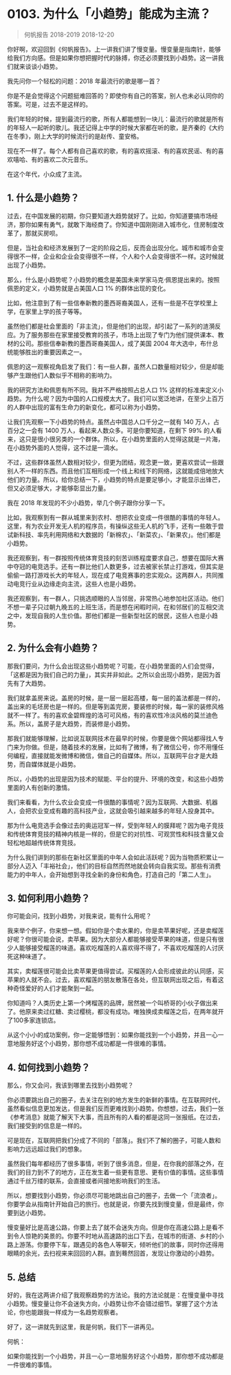 # 0103. 为什么「小趋势」能成为主流？
> 何帆报告 2018-2019
2018-12-20

你好啊，欢迎回到《何帆报告》。上一讲我们讲了慢变量。慢变量是指南针，能够给我们方向感。但是如果你想把握时代的脉搏，你还必须要找到小趋势。这一讲我们就来谈谈小趋势。

我先问你一个轻松的问题：2018 年最流行的歌是哪一首？

你是不是会觉得这个问题挺难回答的？即使你有自己的答案，别人也未必认同你的答案。可是，过去不是这样的。

我们年轻的时候，提到最流行的歌，所有人都能想到一块儿：最流行的歌就是所有的年轻人一起听的歌儿。我还记得上中学的时候大家都在听的歌，是齐秦的《大约在冬季》，刚上大学的时候流行的是赵传、童安格。

现在不一样了。每个人都有自己喜欢的歌，有的喜欢摇滚、有的喜欢民谣、有的喜欢嘻哈、有的喜欢二次元音乐。

在这个年代，小众成了主流。

## 1. 什么是小趋势？
过去，在中国发展的初期，你只要知道大趋势就好了。比如，你知道要搞市场经济，那你如果有勇气，就敢下海经商了。你知道中国刚刚进入城市化，住房制度改革了，那就买房呗。

但是，当社会和经济发展到了一定的阶段之后，反而会出现分化。城市和城市会变得很不一样，企业和企业会变得很不一样，个人和个人会变得很不一样。这时候就出现了小趋势。

那么，什么是小趋势呢？小趋势的概念是美国未来学家马克·佩恩提出来的。按照佩恩的定义，小趋势就是占美国人口 1% 的群体出现的变化。

比如，他注意到了有一些信奉新教的墨西哥裔美国人，还有一些是不在学校里上学，在家里上学的孩子等等。

虽然他们都是社会里面的「非主流」，但是他们的出现，却引起了一系列的涟漪反应。为了服务那些在家里接受教育的孩子，市场上出现了专门为他们提供课本、教材的公司。那些信奉新教的墨西哥裔美国人，成了美国 2004 年大选中，布什总统能够胜出的重要因素之一。

佩恩的这一观察视角启发了我们：有一些人群，虽然人口数量相对较少，但是却能够产生跟他们人数似乎不相称的影响力。

我的研究方法和佩恩有所不同。我并不严格按照占总人口 1% 这样的标准来定义小趋势。为什么呢？因为中国的人口规模太大了。我们可以宽泛地讲，在至少上百万的人群中出现的富有生命力的新变化，都可以称为小趋势。

让我们先观察一下小趋势的特点。虽然占中国总人口千分之一就有 140 万人，占百分之一会有 1400 万人，看起来人数众多。可是你要知道，在剩下 99% 的人看来，这只是很小很另类的一个群体。所以，在小趋势里面的人觉得这就是一片海，在小趋势外面的人觉得，这不过是一滴水。

不过，这些群体虽然人数相对较少，但更为团结，观念更一致，更喜欢尝试一些跟别人不一样的东西。而且他们互相形成一个线上和线下的网络，这就能成倍地放大他们的力量。所以，给你总结一下，小趋势的特点是要足够小，才能显示出锋芒，但又必须足够大，才能够彰显出力量。

我在 2018 年发现的不少小趋势，举几个例子跟你分享一下。

比如，我观察到有一群从城里来到农村、想把农业变成一件很酷的事情的年轻人。这里，有为农业开发无人机的程序员，有操纵这些无人机的飞手，还有一些敢于尝试新科技、率先利用网络和大数据的「新棉农」、「新菜农」、「新果农」。他们都是小趋势。

我还观察到，有一群按照传统体育竞技的刻苦训练程度要求自己，想要在国际大赛中夺冠的电竞选手。还有一群比他们人数更多，过去被家长禁止打游戏，但其实是偷偷一路打游戏长大的年轻人，现在成了电竞赛事的忠实观众。这两群人，共同推动电竞行业从边缘走向主流，这些人也是小趋势。

我还观察到，有一群人，只挑选顺眼的人当邻居，非常热心地参加社区活动。他们不想一辈子只过朝九晚五的上班生活，而是想在闲暇时间，在和邻居们的互相交流之中，发现自我的人生价值。那他们都是一些新型社区的居民，这些人也是小趋势。

## 2. 为什么会有小趋势？
那我们要问，为什么会出现这些小趋势呢？可能，在小趋势里面的人们会觉得，「这都是因为我们自己的力量」，其实并非如此。之所以会出现小趋势，是因为首先有了大趋势。

我们就拿盖房来说。盖房的时候，是一层一层起高楼，每一层的盖法都是一样的，盖出来的毛坯房也是一样的。但是等到盖完房，要装修的时候，每一家的装修风格就不一样了。有的喜欢金碧辉煌的洛可可风格，有的喜欢性冷淡风格的莫兰迪色系。所以，盖房子是大趋势，而装修是小趋势。

那我们就能够理解，比如说互联网技术在最早的时候，你要是做个网站都得找人专门来为你做。但是，随着技术的发展，比如有了微博，有了微信公号，你不用懂任何编程，直接就能发微博和微信，做自己的自媒体。所以，互联网平台才是大趋势，而自媒体就是小趋势。

所以，小趋势的出现是因为技术的赋能、平台的提升、环境的改变，和这些小趋势里面的人有创新的激情。

我们来看看，为什么农业会变成一件很酷的事情呢？因为互联网、大数据、机器人，会把农业变成有趣的高科技产业，这就会吸引越来越多的年轻人投身其中。

那为什么电竞选手会像过去的奥运冠军一样，受到年轻人的膜拜呢？因为电子竞技和传统体育竞技的精神内核是一样的，但是它的对抗性、可观赏性和科技含量又会轻松地超越传统体育竞技。

为什么我们讲到的那些在新社区里面的中年人会如此活跃呢？因为当物质积累让一部分人迈入「丰裕社会」，他们的目标自然而然地就会转向自我实现。那些有消费能力的中年人，会开始想到寻找全新的身份和角色，打造自己的「第二人生」。

## 3. 如何利用小趋势？
你可能会问，找到小趋势，对我来说，能有什么用呢？

我来举个例子，你来想一想。假如你是个卖水果的，你是卖苹果好呢，还是卖榴莲好呢？你很可能会说，卖苹果。因为大部分人都能够接受苹果的味道，但是只有很少人能够接受榴莲的味道。喜欢吃榴莲的人喜欢得不得了，不喜欢吃榴莲的人讨厌死这种味道了。

其实，卖榴莲很可能会比卖苹果更值得尝试。买榴莲的人会形成彼此的认同感，买苹果的人就不会。过去，喜欢榴莲的朋友散落在各处，但互联网出现之后，有着这种奇怪爱好的人们才能聚到一起。

你知道吗？人类历史上第一个烤榴莲的品牌，居然被一个叫桥哥的小伙子做出来了。他原来卖过红糖、卖过樱桃，都没有成功。唯独换成卖榴莲之后，在两年就开了100多家连锁店。

从这个小小的成功案例，你一定能够悟到：如果你能找到一个小趋势，并且一心一意地服务好这个小趋势，那你想不成功都是一件很难的事情。

## 4. 如何找到小趋势？
那么，你又会问，我该到哪里去找到小趋势呢？

你必须要跳出自己的圈子，去关注在别的地方发生的新鲜的事情。在互联网时代，虽然看似信息更加发达，但是我们反而更难找到小趋势。你想想，过去，我们一张《参考消息》就能了解天下大事，而且所有的人看的都是这同一张报纸。在过去，我们接受到的信息是一样的。

可是现在，互联网把我们分成了不同的「部落」。我们不了解的圈子，可能人数和影响力远远超过我们的想象。

虽然我们每年都经历了很多事情，听到了很多消息，但是，在你我的部落之外，在我们的目力到不了的地方，正在发生着一些更有意思、更有价值的事情。这些事情通过千丝万缕的联系，会直接或者间接地影响我们的生活。

所以，想要找到小趋势，你必须尽可能地跳出自己的圈子，去做一个「流浪者」。你要学会从指南针开始自己的旅行。也就是说，你要先找到慢变量，但是最终，你要到达小趋势。

慢变量好比是高速公路，你要上去了就不会迷失方向。但是你在高速公路上是看不到令人惊艳的美景的。你要不时地从高速路的出口下去，在城市的街道、乡村的小路上游荡。你要停下车，跟遇见的各色人等聊天，倾听他们的故事，同时你还得用眼睛的余光，去扫视来来回回的人群。直到蓦然回首，发现让你激动的小趋势。

## 5. 总结
好的，我在这两讲介绍了我观察趋势的方法论。我的方法论就是：在慢变量中寻找小趋势。慢变量让你不会迷失方向，小趋势让你不会错过细节。掌握了这个方法论，你也能跟我一样成为一名趋势观察者。

好了，这一讲就先到这里，我是何帆，我们下一讲再见。

何帆：

如果你能找到一个小趋势，并且一心一意地服务好这个小趋势，那你想不成功都是一件很难的事情。

